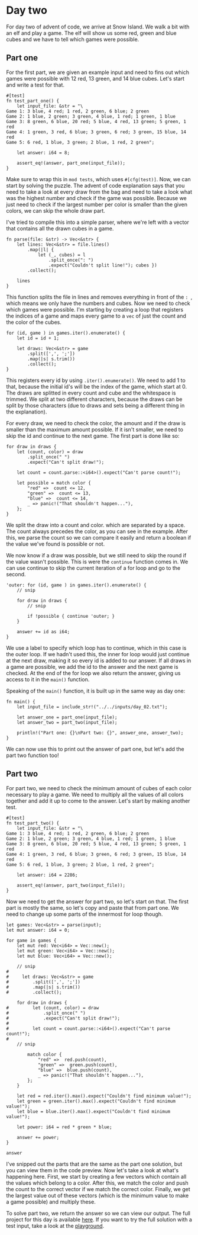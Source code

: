 # Day two

For day two of advent of code, we arrive at Snow Island. We walk a bit with an elf and play a game. The elf will show us some red, green and blue cubes and we have to tell which games were possible.

## Part one

For the first part, we are given an example input and need to fins out which games were possible with 12 red, 13 green, and 14 blue cubes. Let's start and write a test for that.

```rust,noplayground
#[test]
fn test_part_one() {
    let input_file: &str = "\
Game 1: 3 blue, 4 red; 1 red, 2 green, 6 blue; 2 green
Game 2: 1 blue, 2 green; 3 green, 4 blue, 1 red; 1 green, 1 blue
Game 3: 8 green, 6 blue, 20 red; 5 blue, 4 red, 13 green; 5 green, 1 red
Game 4: 1 green, 3 red, 6 blue; 3 green, 6 red; 3 green, 15 blue, 14 red
Game 5: 6 red, 1 blue, 3 green; 2 blue, 1 red, 2 green";

    let answer: i64 = 8;

    assert_eq!(answer, part_one(input_file));
}
```

Make sure to wrap this in `mod tests`, which uses `#[cfg(test)]`. Now, we can start by solving the puzzle. The advent of code explanation says that you need to take a look at every draw from the bag and need to take a look what was the highest number and check if the game was possible. Because we just need to check if the largest number per color is smaller than the given colors, we can skip the whole draw part.

I've tried to compile this into a simple parser, where we're left with a vector that contains all the drawn cubes in a game.

```rust,noplayground
fn parse(file: &str) -> Vec<&str> {
    let lines: Vec<&str> = file.lines()
        .map(|l| { 
            let (_, cubes) = l
                .split_once(": ")
                .expect("Couldn't split line!"); cubes })
        .collect();

    lines
}
```

This function splits the file in lines and removes everything in front of the `: `, which means we only have the numbers and cubes. Now we need to check which games were possible. I'm starting by creating a loop that registers the indices of a game and maps every game to a `vec` of just the count and the color of the cubes.

```rust,noplayground
for (id, game ) in games.iter().enumerate() {
    let id = id + 1;

    let draws: Vec<&str> = game
        .split([',', ';'])
        .map(|s| s.trim())
        .collect();
}
```

This registers every id by using `.iter().enumerate()`. We need to add 1 to that, because the initial id's will be the index of the game, which start at 0. The draws are splitted in every count and cube and the whitespace is trimmed. We split at two different characters, because the draws can be split by those characters (due to draws and sets being a different thing in the explanation).

For every draw, we need to check the color, the amount and if the draw is smaller than the maximum amount possible. If it isn't smaller, we need to skip the id and continue to the next game. The first part is done like so:

```rust,noplayground
for draw in draws {
    let (count, color) = draw
        .split_once(" ")
        .expect("Can't split draw!");

    let count = count.parse::<i64>().expect("Can't parse count!");

    let possible = match color {
        "red" =>  count <= 12,
        "green" =>  count <= 13,
        "blue" =>  count <= 14,
        _ => panic!("That shouldn't happen..."),
    };
}
```

We split the draw into a count and color. which are separated by a space. The count always precedes the color, as you can see in the example. After this, we parse the count so we can compare it easily and return a boolean if the value we've found is possible or not.

We now know if a draw was possible, but we still need to skip the round if the value wasn't possible. This is were the `continue` function comes in. We can use continue to skip the current iteration of a for loop and go to the second.

``` rust,noplayground
'outer: for (id, game ) in games.iter().enumerate() {
    // snip

    for draw in draws {
        // snip

        if !possible { continue 'outer; }
    }

    answer += id as i64;
}
```

We use a label to specify which loop has to continue, which in this case is the outer loop. If we hadn't used this, the inner for loop would just continue at the next draw, making it so every id is added to our answer. If all draws in a game are possible, we add the id to the answer and the next game is checked. At the end of the for loop we also return the answer, giving us access to it in the `main()` function.

Speaking of the `main()` function, it is built up in the same way as day one:

```rust,noplayground
fn main() {
    let input_file = include_str!("../../inputs/day_02.txt");

    let answer_one = part_one(input_file);
    let answer_two = part_two(input_file);

    println!("Part one: {}\nPart two: {}", answer_one, answer_two);
}
```

We can now use this to print out the answer of part one, but let's add the part two function too!

## Part two

For part two, we need to check the minimum amount of cubes of each color necessary to play a game. We need to multiply all the values of all colors together and add it up to come to the answer. Let's start by making another test.

```rust,noplayground
#[test]
fn test_part_two() {
    let input_file: &str = "\
Game 1: 3 blue, 4 red; 1 red, 2 green, 6 blue; 2 green
Game 2: 1 blue, 2 green; 3 green, 4 blue, 1 red; 1 green, 1 blue
Game 3: 8 green, 6 blue, 20 red; 5 blue, 4 red, 13 green; 5 green, 1 red
Game 4: 1 green, 3 red, 6 blue; 3 green, 6 red; 3 green, 15 blue, 14 red
Game 5: 6 red, 1 blue, 3 green; 2 blue, 1 red, 2 green";

    let answer: i64 = 2286;

    assert_eq!(answer, part_two(input_file));
}
```

Now we need to get the answer for part two, so let's start on that. The first part is mostly the same, so let's copy and paste that from part one. We need to change up some parts of the innermost for loop though.

```rust,noplayground
let games: Vec<&str> = parse(input);
let mut answer: i64 = 0;

for game in games {
    let mut red: Vec<i64> = Vec::new();
    let mut green: Vec<i64> = Vec::new();
    let mut blue: Vec<i64> = Vec::new();
    
    // snip
# 
#     let draws: Vec<&str> = game
#         .split([',', ';'])
#         .map(|s| s.trim())
#         .collect();

    for draw in draws {
#         let (count, color) = draw
#             .split_once(" ")
#             .expect("Can't split draw!");
# 
#         let count = count.parse::<i64>().expect("Can't parse count!");
# 
    // snip

        match color {
            "red" =>  red.push(count),
            "green" =>  green.push(count),
            "blue" =>  blue.push(count),
            _ => panic!("That shouldn't happen..."),
        };
    }

    let red = red.iter().max().expect("Couldn't find minimum value!");
    let green = green.iter().max().expect("Couldn't find minimum value!");
    let blue = blue.iter().max().expect("Couldn't find minimum value!");

    let power: i64 = red * green * blue;

    answer += power;
}

answer
```

I've snipped out the parts that are the same as the part one solution, but you can view them in the code preview. Now let's take a look at what's happening here. First, we start by creating a few vectors which contain all the values which belong to a color. After this, we match the color and push the count to the correct vector if we match the correct color. Finally, we get the largest value out of these vectors (which is the minimum value to make a game possible) and multiply these.

To solve part two, we return the answer so we can view our output. The full project for this day is available [here](https://github.com/legoraft/aoc/blob/main/2023/day_02). If you want to try the full solution with a test input, take a look at the [playground](https://play.rust-lang.org/?version=stable&mode=debug&edition=2021&gist=0288ade7010f2527bfe7e68b5fb60c8c).